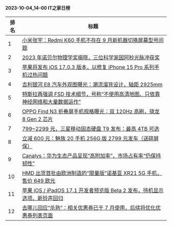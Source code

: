 #### 2023-10-04_14-00  IT之家日榜

| 排名 | 标题|
| --- | ---|
| 1 | [小米张宇：Redmi K60 手机不存在 9 月新机器切换屏幕型号问题](https://www.ithome.com/0/722/915.htm) |
| 2 | [2023 年诺贝尔物理学奖揭晓，三位科学家因阿秒光脉冲获奖](https://www.ithome.com/0/722/937.htm) |
| 3 | [苹果将发布 iOS 17.0.3 版本，以修复 iPhone 15 Pro 系列手机过热问题](https://www.ithome.com/0/722/969.htm) |
| 4 | [吉利银河 E8 汽车外观图曝光：潮流溜背设计，轴距 2925mm](https://www.ithome.com/0/722/918.htm) |
| 5 | [特斯拉再强调 FSD 技术细节，号称“不使用高清地图、只依靠神经网络和大量数据运作”](https://www.ithome.com/0/722/951.htm) |
| 6 | [OPPO Find N3 折叠屏手机规格曝光：双 120Hz 高刷，骁龙 8 Gen 2 芯片](https://www.ithome.com/0/722/911.htm) |
| 7 | [799~2299 元，三星移动固态硬盘 T9 发布：最高 4TB 可选](https://www.ithome.com/0/722/960.htm) |
| 8 | [立减 600 元：魅族 20 手机 256G 版 2799 元发车（送碎屏保）](https://www.ithome.com/0/722/919.htm) |
| 9 | [Canalys：华为生态产品呈现“高附加率”，市场占有率“仍保持韧性”](https://www.ithome.com/0/722/929.htm) |
| 10 | [HMD 出货首批由欧洲制造的“限量版”诺基亚 XR21 5G 手机，售价 649 欧元](https://www.ithome.com/0/722/947.htm) |
| 11 | [苹果 iOS / iPadOS 17.1 开发者预览版 Beta 2 发布，待机显示选项、新铃声回归](https://www.ithome.com/0/722/966.htm) |
| 12 | [去哪儿回应“杀熟”：相关优惠券已于 7 月使用，后续将优化优惠券列表页面](https://www.ithome.com/0/722/942.htm) |
